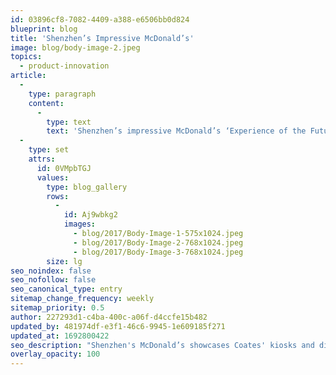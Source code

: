 ```yaml
---
id: 03896cf8-7082-4409-a388-e6506bb0d824
blueprint: blog
title: 'Shenzhen’s Impressive McDonald’s'
image: blog/body-image-2.jpeg
topics:
  - product-innovation
article:
  -
    type: paragraph
    content:
      -
        type: text
        text: 'Shenzhen’s impressive McDonald’s ‘Experience of the Future’ restaurant - featuring Coates self-order kiosks, indoor & outdoor digital menu boards running our Switchboard CMS and a refreshed signage offering. Congratulations to McDonald’s and thanks to the Coates China team for their mammoth effort!'
  -
    type: set
    attrs:
      id: 0VMpbTGJ
      values:
        type: blog_gallery
        rows:
          -
            id: Aj9wbkg2
            images:
              - blog/2017/Body-Image-1-575x1024.jpeg
              - blog/2017/Body-Image-2-768x1024.jpeg
              - blog/2017/Body-Image-3-768x1024.jpeg
        size: lg
seo_noindex: false
seo_nofollow: false
seo_canonical_type: entry
sitemap_change_frequency: weekly
sitemap_priority: 0.5
author: 227293d1-c4ba-400c-a06f-d4ccfe15b482
updated_by: 481974df-e3f1-46c6-9945-1e609185f271
updated_at: 1692800422
seo_description: "Shenzhen's McDonald’s showcases Coates' kiosks and digital menu boards. Kudos to McDonald’s and the Coates China team!"
overlay_opacity: 100
---
```

